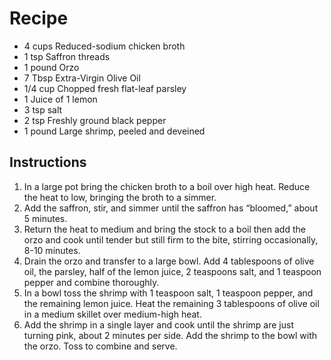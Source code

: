 # Recipe

- 4 cups Reduced-sodium chicken broth
- 1 tsp Saffron threads
- 1 pound Orzo
- 7 Tbsp Extra-Virgin Olive Oil
- 1/4 cup Chopped fresh flat-leaf parsley
- 1 Juice of 1 lemon
- 3 tsp salt
- 2 tsp Freshly ground black pepper
- 1 pound Large shrimp, peeled and deveined

## Instructions

1) In a large pot bring the chicken broth to a boil over high heat. Reduce the heat to low, bringing
the broth to a simmer. 
2) Add the saffron, stir, and simmer until the saffron has “bloomed,” about
5 minutes. 
3) Return the heat to medium and bring the stock to a boil then add the orzo and cook
until tender but still firm to the bite, stirring occasionally, 8-10 minutes. 
4) Drain the orzo and transfer to a large bowl. Add 4 tablespoons of olive oil, the parsley, half of the lemon juice, 2
teaspoons salt, and 1 teaspoon pepper and combine thoroughly.
5) In a bowl toss the shrimp with 1 teaspoon salt, 1 teaspoon pepper, and the remaining lemon
juice. Heat the remaining 3 tablespoons of olive oil in a medium skillet over medium-high heat.
6) Add the shrimp in a single layer and cook until the shrimp are just turning pink, about 2 minutes
per side. Add the shrimp to the bowl with the orzo. Toss to combine and serve.
